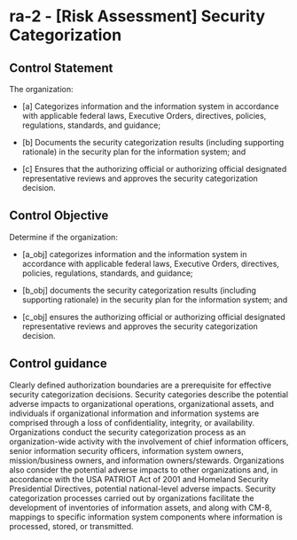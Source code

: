 # ra-2 - \[Risk Assessment\] Security Categorization

## Control Statement

The organization:

- \[a\] Categorizes information and the information system in accordance with applicable federal laws, Executive Orders, directives, policies, regulations, standards, and guidance;

- \[b\] Documents the security categorization results (including supporting rationale) in the security plan for the information system; and

- \[c\] Ensures that the authorizing official or authorizing official designated representative reviews and approves the security categorization decision.

## Control Objective

Determine if the organization:

- \[a_obj\] categorizes information and the information system in accordance with applicable federal laws, Executive Orders, directives, policies, regulations, standards, and guidance;

- \[b_obj\] documents the security categorization results (including supporting rationale) in the security plan for the information system; and

- \[c_obj\] ensures the authorizing official or authorizing official designated representative reviews and approves the security categorization decision.

## Control guidance

Clearly defined authorization boundaries are a prerequisite for effective security categorization decisions. Security categories describe the potential adverse impacts to organizational operations, organizational assets, and individuals if organizational information and information systems are comprised through a loss of confidentiality, integrity, or availability. Organizations conduct the security categorization process as an organization-wide activity with the involvement of chief information officers, senior information security officers, information system owners, mission/business owners, and information owners/stewards. Organizations also consider the potential adverse impacts to other organizations and, in accordance with the USA PATRIOT Act of 2001 and Homeland Security Presidential Directives, potential national-level adverse impacts. Security categorization processes carried out by organizations facilitate the development of inventories of information assets, and along with CM-8, mappings to specific information system components where information is processed, stored, or transmitted.
